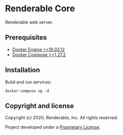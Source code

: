 # Renderable Core

Renderable web server.

## Prerequisites

* [Docker Engine >=19.03.12](https://docs.docker.com/engine)
* [Docker Compose >=1.27.2](https://docs.docker.com/compose)

## Installation

Build and run services:

```
docker-compose up -d
```

## Copyright and license

Copyright (c) 2020, Renderable, Inc. All rights reserved.

Project developed under a [Proprietary License](LICENSE.md).
